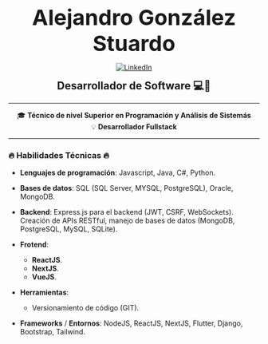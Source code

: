 <link href="https://unpkg.com/tailwindcss@^2/dist/tailwind.min.css" rel="stylesheet">

<div align="center">
  <h1 style="font-weight: bold; font-size: 43px; margin: 0;">Alejandro González Stuardo</h1> 
</div>


<p align="center">
  <a href="https://www.linkedin.com/in/alejandrogonzstuardo/">
    <img src="https://img.shields.io/badge/LinkedIn-%230077B5.svg?style=for-the-badge&logo=linkedin&logoColor=white" alt="LinkedIn" />
  </a>
</p>

<div align="center">
  <h3 style="font-weight: bold; font-size: 21px; margin: 0;">Desarrollador de Software 💻📱</h1> 
</div>



---
<div align="center">
  <p align="center">
    🎓 <strong>Técnico de nivel Superior en Programación y Análisis de Sistemás</strong> <br>
    💡 <strong>Desarrollador Fullstack</strong>
  </p>
</div>



---


### 🔥 Habilidades Técnicas 🔥

- **Lenguajes de programación**: Javascript, Java, C#, Python.
  
- **Bases de datos**: SQL (SQL Server, MYSQL, PostgreSQL), Oracle, MongoDB.
  
- **Backend**: Express.js para el backend (JWT, CSRF, WebSockets). Creación de APIs RESTful, manejo de bases de datos (MongoDB, PostgreSQL, MySQL, SQLite).

- **Frotend**:
    - **ReactJS**.
    - **NextJS**.
    - **VueJS**.
 
- **Herramientas**:
    - Versionamiento de código (GIT).

- **Frameworks** / **Entornos**: NodeJS, ReactJS, NextJS, Flutter, Django, Bootstrap, Tailwind.
